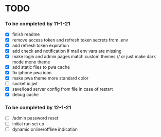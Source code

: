 # TODO
### To be completed by 11-1-21
- [x] finish readme
- [x] remove access token and refresh token secrets from .env
- [x] add refresh token expiration
- [x] add check and notification if mail env vars are missing
- [x] make login and admin pages match custom themes // or just make dark mode mono theme
- [x] add static files to pwa cache
- [x] fix iphone pwa icon
- [x] make pwa theme more standard color
- [ ] socket io jwt
- [x] save/load server config from file in case of restart
- [x] debug cache

### To be completed by 12-1-21
- [ ] /admin password reset
- [ ] initial run set up
- [ ] dynamic online/offline indication
